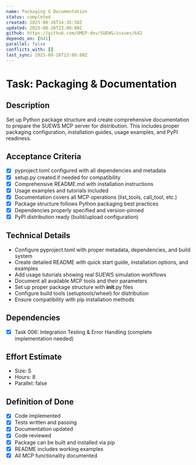 ```yaml
---
name: Packaging & Documentation
status: completed
created: 2025-08-26T14:35:58Z
updated: 2025-08-26T23:00:00Z
github: https://github.com/UMEP-dev/SUEWS/issues/642
depends_on: [641]
parallel: false
conflicts_with: []
last_sync: 2025-08-26T23:00:00Z
---
```


# Task: Packaging & Documentation

## Description
Set up Python package structure and create comprehensive documentation to prepare the SUEWS MCP server for distribution. This includes proper packaging configuration, installation guides, usage examples, and PyPI readiness.

## Acceptance Criteria
- [x] pyproject.toml configured with all dependencies and metadata
- [x] setup.py created if needed for compatibility
- [x] Comprehensive README.md with installation instructions
- [x] Usage examples and tutorials included
- [x] Documentation covers all MCP operations (list_tools, call_tool, etc.)
- [x] Package structure follows Python packaging best practices
- [x] Dependencies properly specified and version-pinned
- [x] PyPI distribution ready (build/upload configuration)

## Technical Details
- Configure pyproject.toml with proper metadata, dependencies, and build system
- Create detailed README with quick start guide, installation options, and examples
- Add usage tutorials showing real SUEWS simulation workflows
- Document all available MCP tools and their parameters
- Set up proper package structure with __init__.py files
- Configure build tools (setuptools/wheel) for distribution
- Ensure compatibility with pip installation methods

## Dependencies
- [x] Task 006: Integration Testing & Error Handling (complete implementation needed)

## Effort Estimate
- Size: S
- Hours: 8
- Parallel: false

## Definition of Done
- [x] Code implemented
- [x] Tests written and passing
- [x] Documentation updated
- [x] Code reviewed
- [x] Package can be built and installed via pip
- [x] README includes working examples
- [x] All MCP functionality documented